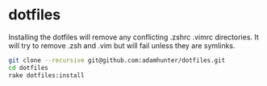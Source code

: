dotfiles
========

Installing the dotfiles will remove any conflicting .zshrc .vimrc directories.
It will try to remove .zsh and .vim but will fail unless they are symlinks.

```zsh
git clone --recursive git@github.com:adamhunter/dotfiles.git
cd dotfiles
rake dotfiles:install
```
